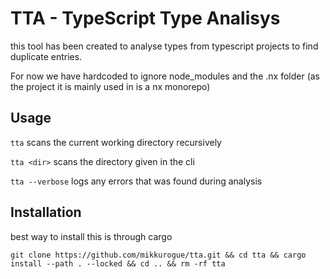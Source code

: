 # TTA - TypeScript Type Analisys

this tool has been created to analyse types from typescript projects to find duplicate entries.

For now we have hardcoded to ignore node_modules and the .nx folder (as the project it is mainly used in is a nx monorepo)

## Usage

`tta` scans the current working directory recursively

`tta <dir>` scans the directory given in the cli

`tta --verbose` logs any errors that was found during analysis

## Installation

best way to install this is through cargo

`git clone https://github.com/mikkurogue/tta.git && cd tta && cargo install --path . --locked && cd .. && rm -rf tta`
